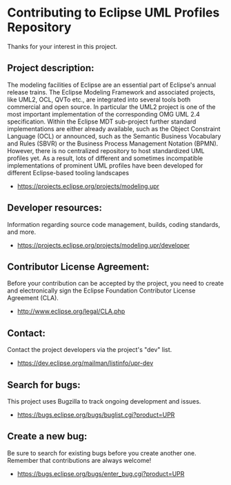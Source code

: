Contributing to Eclipse UML Profiles Repository
===============================================

Thanks for your interest in this project.

Project description:
--------------------

The modeling facilities of Eclipse are an essential part of Eclipse's annual release trains. The Eclipse Modeling Framework and associated projects, like UML2, OCL, QVTo etc., are integrated into several tools both commercial and open source. In particular the UML2 project is one of the most important implementation of the corresponding OMG UML 2.4 specification. Within the Eclipse MDT sub-project further standard implementations are either already available, such as the Object Constraint Language (OCL) or announced, such as the Semantic Business Vocabulary and Rules (SBVR) or the Business Process Management Notation (BPMN). However, there is no centralized repository to host standardized UML profiles yet. As a result, lots of different and sometimes incompatible implementations of prominent UML profiles have been developed for different Eclipse-based tooling landscapes

- https://projects.eclipse.org/projects/modeling.upr

Developer resources:
--------------------

Information regarding source code management, builds, coding standards, and more.

- https://projects.eclipse.org/projects/modeling.upr/developer

Contributor License Agreement:
------------------------------

Before your contribution can be accepted by the project, you need to create and electronically sign the Eclipse Foundation Contributor License Agreement (CLA).

- http://www.eclipse.org/legal/CLA.php

Contact:
--------

Contact the project developers via the project's "dev" list.

- https://dev.eclipse.org/mailman/listinfo/upr-dev

Search for bugs:
----------------

This project uses Bugzilla to track ongoing development and issues.

- https://bugs.eclipse.org/bugs/buglist.cgi?product=UPR

Create a new bug:
-----------------

Be sure to search for existing bugs before you create another one. Remember that contributions are always welcome!

- https://bugs.eclipse.org/bugs/enter_bug.cgi?product=UPR

